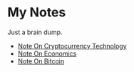 # My Notes

Just a brain dump.



- [Note On Cryptocurrency Technology](https://github.com/Cryptolibertarian-id/Notes/blob/main/Notes-On-Cryptocurrency.md)
- [Note On Economics](https://github.com/Cryptolibertarian-id/Notes/blob/main/Notes-On-Economics.md)
- [Note On Bitcoin](https://github.com/Cryptolibertarian-id/Notes/blob/main/Notes-On-Bitcoins.md)